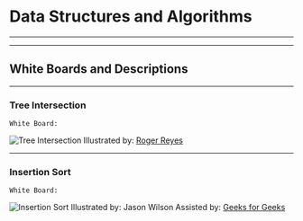 # Data Structures and Algorithms
-- -
-- -
## White Boards and Descriptions
-- -

### Tree Intersection
`White Board:`

![Tree Intersection](D:\401-Java\401\data-structures-and-algorithms\java\datastructures\lib\src\main\resources\images\TreeIntersection.jpg)
Illustrated by: [Roger Reyes](https://github.com/RogerMReyes)
-- -

### Insertion Sort
`White Board:`

![Insertion Sort](D:\401-Java\401\data-structures-and-algorithms\java\datastructures\lib\src\main\resources\images\CodeChallenges.insertionSort.jpg)
Illustrated by: Jason Wilson
Assisted by: [Geeks for Geeks](https://www.geeksforgeeks.org/insertion-sort/)
